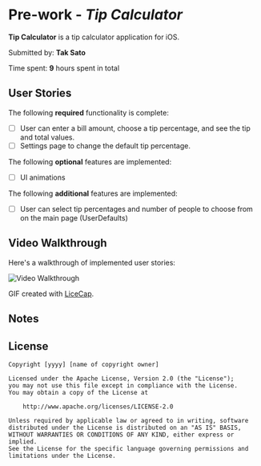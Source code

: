 # Pre-work - *Tip Calculator*

**Tip Calculator** is a tip calculator application for iOS.

Submitted by: **Tak Sato**

Time spent: **9** hours spent in total

## User Stories

The following **required** functionality is complete:

* [ ] User can enter a bill amount, choose a tip percentage, and see the tip and total values.
* [ ] Settings page to change the default tip percentage.

The following **optional** features are implemented:
* [ ] UI animations

The following **additional** features are implemented:

- [ ] User can select tip percentages and number of people to choose from on the main page (UserDefaults)

## Video Walkthrough 

Here's a walkthrough of implemented user stories:

<img src="http://i.imgur.com/mvBl6lQ.gif" title="Video Walkthrough" width='' alt='Video Walkthrough'/>

GIF created with [LiceCap](http://www.cockos.com/licecap/).

## Notes



## License

    Copyright [yyyy] [name of copyright owner]

    Licensed under the Apache License, Version 2.0 (the "License");
    you may not use this file except in compliance with the License.
    You may obtain a copy of the License at

        http://www.apache.org/licenses/LICENSE-2.0

    Unless required by applicable law or agreed to in writing, software
    distributed under the License is distributed on an "AS IS" BASIS,
    WITHOUT WARRANTIES OR CONDITIONS OF ANY KIND, either express or implied.
    See the License for the specific language governing permissions and
    limitations under the License.
